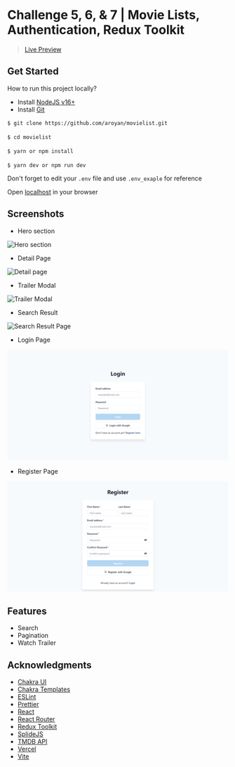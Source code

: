 # Challenge 5, 6, & 7 | Movie Lists, Authentication, Redux Toolkit

> [Live Preview](https://whyw.vercel.app)

## Get Started

How to run this project locally?

- Install [NodeJS v16+](https://nodejs.org/en/download)
- Install [Git](https://git-scm.com/downloads)

```
$ git clone https://github.com/aroyan/movielist.git

$ cd movielist

$ yarn or npm install

$ yarn dev or npm run dev
```

Don't forget to edit your `.env` file and use `.env_exaple` for reference

Open [localhost](http://localhost:3000) in your browser

## Screenshots

- Hero section

![Hero section](/images/hero.png)

- Detail Page

![Detail page](/images/detail.png)

- Trailer Modal

![Trailer Modal](/images/trailer.png)

- Search Result

![Search Result Page](/images/search_result.png)

- Login Page

![Login Page](/images/login.png)

- Register Page

![Register Page](/images/register.png)

## Features

- Search
- Pagination
- Watch Trailer

## Acknowledgments

- [Chakra UI](https://chakra-ui.com)
- [Chakra Templates](https://chakra-templates.dev)
- [ESLint](https://eslint.org)
- [Prettier](https://prettier.io)
- [React](https://reactjs.org)
- [React Router](https://reactrouter.com/en/main)
- [Redux Toolkit](https://redux-toolkit.js.org)
- [SplideJS](https://splidejs.com)
- [TMDB API](https://www.themoviedb.org/documentation/api)
- [Vercel](https://vercel.com)
- [Vite](https://vitejs.dev)
